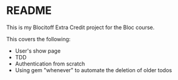 # README

This is my Blocitoff Extra Credit project for the Bloc course.

This covers the following:
* User's show page
* TDD
* Authentication from scratch
* Using gem "whenever" to automate the deletion of older todos

